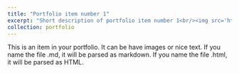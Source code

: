 ```yaml
---
title: "Portfolio item number 1"
excerpt: "Short description of portfolio item number 1<br/><img src='https://github.com/FJeronimo42/DataViz/blob/1950d66979c7fa52b8406bc08ad4830d4ebe4639/crop.png'>"
collection: portfolio
---
```


This is an item in your portfolio. It can be have images or nice text. If you name the file .md, it will be parsed as markdown. If you name the file .html, it will be parsed as HTML. 
